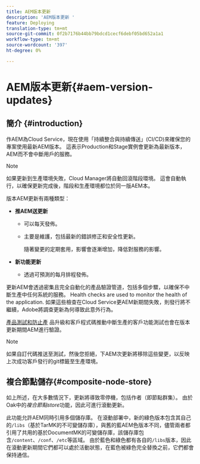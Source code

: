 ```yaml
---
title: AEM版本更新
description: 'AEM版本更新 '
feature: Deploying
translation-type: tm+mt
source-git-commit: 0f2b7176b44bb79bdcd1cecf6debf05bd652a1a1
workflow-type: tm+mt
source-wordcount: '397'
ht-degree: 0%

---
```



# AEM版本更新{#aem-version-updates}

## 簡介 {#introduction}

作AEM為Cloud Service，現在使用「持續整合與持續傳送」(CI/CD)來確保您的專案使用最新AEM版本。 這表示Production和Stage實例會更新為最新版本，AEM而不會中斷用戶的服務。

>[!NOTE]
>如果更新到生產環境失敗，Cloud Manager將自動回滾階段環境。 這會自動執行，以確保更新完成後，階段和生產環境都位於同一版AEM本。

版本AEM更新有兩種類型：

* **推AEM送更新**

   * 可以每天發佈。

   * 主要是維護，包括最新的錯誤修正和安全性更新。

      隨著變更的定期套用，影響會逐漸增加，降低對服務的影響。

* **新功能更新**

   * 透過可預測的每月排程發佈。

更新AEM會透過密集且完全自動化的產品驗證管道，包括多個步驟，以確保不中斷生產中任何系統的服務。 Health checks are used to monitor the health of the application. 如果這些檢查在Cloud Service更AEM新期間失敗，則發行將不繼續，Adobe將調查更新為何導致此意外行為。

[產品測試和防止產](https://docs.adobe.com/content/help/en/experience-manager-cloud-service/implementing/developing/understand-test-results.html#functional-testing) 品升級和客戶程式碼推動中斷生產的客戶功能測試也會在版本更新期間AEM進行驗證。

>[!NOTE]
>
>如果自訂代碼推送至測試，然後您拒絕，下AEM次更新將移除這些變更，以反映上次成功客戶發行的git標籤至生產環境。

## 複合節點儲存{#composite-node-store}

如上所述，在大多數情況下，更新將導致零停機，包括作者（即節點群集）。 由於Oak中的&#x200B;*複合節點store*&#x200B;功能，因此可進行滾動更新。

此功能允許AEM同時引用多個儲存庫。 在滾動部署中，新的綠色版本包含其自己的`/libs`（基於TarMK的不可變儲存庫），與舊的藍AEM色版本不同，儘管兩者都引用了共用的基於DocumentMK的可變儲存庫，該儲存庫包含`/content`、`/conf`、`/etc`等區域。 由於藍色和綠色都有各自的`/libs`版本，因此在滾動更新期間它們都可以處於活動狀態，在藍色被綠色完全替換之前，它們都會保持通信。

